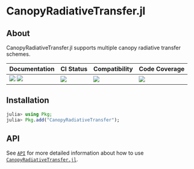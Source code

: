 # CanopyRadiativeTransfer.jl

<!-- Links and shortcuts -->
[ju-url]: https://github.com/Yujie-W/CanopyRadiativeTransfer.jl
[ju-api]: https://yujie-w.github.io/CanopyRadiativeTransfer.jl/stable/API/

[dev-img]: https://img.shields.io/badge/docs-dev-blue.svg
[dev-url]: https://Yujie-W.github.io/CanopyRadiativeTransfer.jl/dev/

[rel-img]: https://img.shields.io/badge/docs-stable-blue.svg
[rel-url]: https://Yujie-W.github.io/CanopyRadiativeTransfer.jl/stable/

[st-img]: https://github.com/Yujie-W/CanopyRadiativeTransfer.jl/workflows/JuliaStable/badge.svg?branch=main
[st-url]: https://github.com/Yujie-W/CanopyRadiativeTransfer.jl/actions?query=branch%3A"main"++workflow%3A"JuliaStable"

[min-img]: https://github.com/Yujie-W/CanopyRadiativeTransfer.jl/workflows/Julia-1.6/badge.svg?branch=main
[min-url]: https://github.com/Yujie-W/CanopyRadiativeTransfer.jl/actions?query=branch%3A"main"++workflow%3A"Julia-1.6"

[cov-img]: https://codecov.io/gh/Yujie-W/CanopyRadiativeTransfer.jl/branch/main/graph/badge.svg
[cov-url]: https://codecov.io/gh/Yujie-W/CanopyRadiativeTransfer.jl


## About

CanopyRadiativeTransfer.jl supports multiple canopy radiative transfer schemes.

| Documentation                                   | CI Status             | Compatibility           | Code Coverage           |
|:------------------------------------------------|:----------------------|:------------------------|:------------------------|
| [![][dev-img]][dev-url] [![][rel-img]][rel-url] | [![][st-img]][st-url] | [![][min-img]][min-url] | [![][cov-img]][cov-url] |


## Installation
```julia
julia> using Pkg;
julia> Pkg.add("CanopyRadiativeTransfer");
```


## API
See [`API`][ju-api] for more detailed information about how to use [`CanopyRadiativeTransfer.jl`][ju-url].
